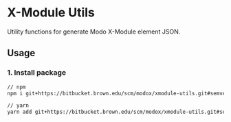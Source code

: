 # X-Module Utils

Utility functions for generate Modo X-Module element JSON.

## Usage

### 1. Install package

```sh
// npm
npm i git+https://bitbucket.brown.edu/scm/modox/xmodule-utils.git#semver:^0.16

// yarn
yarn add git+https://bitbucket.brown.edu/scm/modox/xmodule-utils.git#semver:^0.16
```
